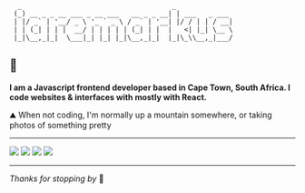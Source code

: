```
  _                                     _
 (_) __ _ _ __ ___ _ __ ___   __ _ _ __| | ___   _ ___
 | |/ _` | '__/ _ \ '_ ` _ \ / _` | '__| |/ / | | / __|
 | | (_| | | |  __/ | | | | | (_| | |  |   <| |_| \__ \
 |_|\__,_|_|  \___|_| |_| |_|\__,_|_|  |_|\_\\__,_|___/

```

## 👋

**I am a Javascript frontend developer based in Cape Town, South Africa. I code websites & interfaces with mostly with React.**

⛰️ When not coding, I'm normally up a mountain somewhere, or taking photos of something pretty

---



[<img src="https://img.shields.io/badge/Twitter-1DA1F2?style=for-the-badge&logo=twitter&logoColor=white">](https://twitter.com/iaremarkus)
[<img src="https://img.shields.io/badge/Instagram-E4405F?style=for-the-badge&logo=instagram&logoColor=white">](https://instagram.com/iaremarkuspics)
[<img src="https://img.shields.io/badge/iaremarkus.dev-543DE0">](https://iaremarkus.dev)
[<img src="https://img.shields.io/badge/Spotify-1ED760?&style=for-the-badge&logo=spotify&logoColor=white">]([https://iaremarkus.dev](https://open.spotify.com/user/hsoogijfawt0wq8xiqk4hur3k?si=7e129b9cdd15414d))

---

_Thanks for stopping by_ 🖤
